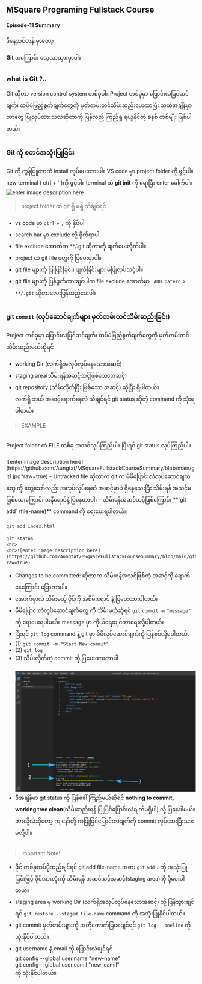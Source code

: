 ﻿## MSquare Programing Fullstack Course
#### Episode-11 Summary
ဒီနေ့သင်တန်းမှာတော့

**Git** အကြောင်း လေ့လာသွားမှာပါ။

## 
### what is Git ?..
Git ဆိုတာ version control system တစ်ခုပါ။
Project တစ်ခုမှာ ပြောင်းလဲပြင်ဆင်ချက်၊ ထပ်မံဖြည့်စွက်ချက်တွေကို မှတ်တမ်းတင်သိမ်းဆည်းပေးထာပြီး ဘယ်အချိန်မှာ ဘာတွေ ပြုလုပ်ထားသလဲဆိုတာကို ပြန်လည် ကြည့်ရှု ရယူနိုင်တဲ့ စနစ် တစ်မျိုး ဖြစ်ပါတယ်။
##
### Git ကို စတင်အသုံးပြုခြင်း
Git ကို ကွန်ပြူတာထဲ install လုပ်ပေးထားပါ။
VS code မှာ project folder ကို ဖွင့်ပါ။
new terminal ( ctrl + ` )ကို ဖွင့်ပါ။
terminal ထဲ **git init** ကို ရေးပြီး enter ခေါက်ပါ။<br>
![enter image description here](https://static.javatpoint.com/tutorial/git/images/git-init.png)
> project folder ထဲ git ရှိ မရှိ သိချင်ရင် 
- vs code မှာ `ctrl` + `,` ကို နှိပ်ပါ
- search bar မှာ  exclude လို့ ရိုက်ရှာပါ.
- file exclude အောက်က **/.git ဆိုတာကို ဖျက်ပေးလိုက်ပါ။
- project ထဲ git file တွေကို ပြပေးမှာပါ။
- git file  များကို ပြုပြင်ခြင်း၊ ဖျက်ခြင်းများ မပြုလုပ်သင့်ပါ။
- git file  များကို ပြန်ဖွက်ထားချင်ပါက file exclude အောက်မှာ ` ADD patern` > `**/.git`  ဆိုတာလေးပြန်ထည့်ပေးပါ။
##
### git `commit` (လုပ်ဆောင်ချက်များ မှတ်တမ်းတင်သိမ်းဆည်းခြင်း)

Project တစ်ခုမှာ ပြောင်းလဲပြင်ဆင်ချက်၊ ထပ်မံဖြည့်စွက်ချက်တွေကို မှတ်တမ်းတင်သိမ်းဆည်းမယ်ဆိုရင် 
- working Dir (လက်ရှိအလုပ်လုပ်နေသောအဆင့်)
- staging area(သိမ်းရန်အဆင့်သင့်ဖြစ်သောအဆင့်)
- git repository (သိမ်းလိုက်ပြီး ဖြစ်သော အဆင့်)
ဆိုပြီး ရှိပါတယ်။ <br>
လက်ရှိ ဘယ် အဆင့်ရောက်နေလဲ သိချင်ရင် git status ဆိုတဲ့ command ကို သုံးရပါတယ်။
>EXAMPLE

<BR>
Project folder ထဲ FILE တစ်ခု အသစ်လုပ်ကြည့်ပါ။
ပြီးရင် git status လုပ်ကြည့်ပါ။
    <br>
<br>
![enter image description here](https://github.com/Aungtat/MSquareFullstackCourseSummary/blob/main/git1.jpg?raw=true)
- Untracked file ဆိုတာက git က မိမိပြောင်းလဲလုပ်ဆောင်ချက်တွေ ကို တွေ့သော်လည်း အလုပ်လုပ်နေဆဲ အဆင့်မှာပဲ ရှိနေသေးပြီး သိမ်းရန် အသင့်မဖြစ်သေးကြောင်း အနီရောင်နဲ့ ပြနေတာပါ။
- သိမ်းရန်အဆင်သင့်ဖြစ်ကြောင်း **`git add` (file-name)** command ကို ရေးပေးရပါတယ်။

    git add index.html 

    git status
    <br>
    <br>![enter image description here](https://github.com/Aungtat/MSquareFullstackCourseSummary/blob/main/git2.jpg?raw=true)

- Changes to be committed: ဆိုတာက သိမ်းရန်အသင့်ဖြစ်တဲ့ အဆင့်ကို ရောက်နေကြောင်း ပြောတာပါ။
- အောက်မှာလဲ သိမ်းမယ့် ဖိုင်ကို အစိမ်းရောင် နဲ့ ပြပေးထားပါတယ်။
-  မိမိပြောင်းလဲလုပ်ဆောင်ချက်တွေ ကို သိမ်းမယ်ဆိုရင် `git` `commit` `-m` `"message"` ကို ရေးပေးရပါမယ်။ message မှာ ကိုယ်ရေးချင်တာရေးလို့ပါတယ်။ 
- ပြီးရင် `git log` command နဲ့ git မှာ မိမိလုပ်ဆောင်ချက်ကို ပြန်စစ်လို့ရပါတယ်.
- (1)  `git commit -m "Start New commit"`
- (2)  `git log`
- (3) သိမ်းလိုက်တဲ့ commit ကို ပြပေးထားတာပါ<br>
    <br>
![enter image description here](https://github.com/Aungtat/MSquareFullstackCourseSummary/blob/main/git3.jpg?raw=true)
- ဒီအချိန်မှာ git status ကို ပြန်ခေါ်ကြည့်မယ်ဆိုရင် **nothing to commit, working tree clean**(သိမ်းဆည်းရန် ပြုပြင်ပြောင်းလဲချက်မရှိပါ) လို့ ပြနေပါမယ်။ဘာလို့လဲဆိုတော့ ကျနော်တို့ ကပြုပြင်ပြောင်းလဲချက်ကို commit လုပ်ထားပြီးသားမလို့ပါ။
##
> Important Note!

- ဖိုင် တစ်ခုထပ်ပိုထည့်ချင်ရင် git add file-name အစား `git` `add` `.` ကို အသုံးပြုခြင်းဖြင့် ဖိုင်အားလုံးကို သိမ်းရန် အဆင်သင့်အဆင့်(staging area)ကို ပို့ပေးပါတယ်။
- staging area မှ working Dir (လက်ရှိအလုပ်လုပ်နေသောအဆင့်) သို့ ပြန်သွားချင်ရင် `git restore --staged file-name` command ကို အသုံးပြုနိုင်ပါတယ်။
- git commit မှတ်တမ်းများကို အတိုကောက်ပြစေချင်ရင် `git log --oneline` ကို သုံးနိုင်ပါတယ်။
- git username နဲ့ email ကို ပြောင်းလဲချင်ရင် <br>
git config --global user.name "new-name"<br>
git config --global user.eamil "new-eamil"<br>
ကို သုံးနိုင်ပါတယ်။

